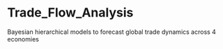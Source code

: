 # Trade_Flow_Analysis
Bayesian hierarchical models to forecast global trade dynamics across 4 economies
